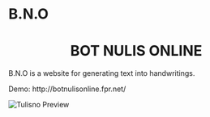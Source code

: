 # B.N.O
<h1 align="center">BOT NULIS ONLINE</h1>

<p>
 B.N.O is a website for generating text into handwritings.
</p>
Demo: http://botnulisonline.fpr.net/
<br>

![Tulisno Preview](https://i.ibb.co.com/JFPGYz8/n.png)
